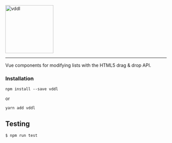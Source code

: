 
<p align="">
  <img src="https://raw.githubusercontent.com/hejianxian/vddl/dev/media/Vddl-logo-300.png" width="150" center alt="vddl"/>
</p>

<hr>

Vue components for modifying lists with the HTML5 drag & drop API.

### Installation
```
npm install --save vddl
```

or

```
yarn add vddl
```

## Testing

``` bash
$ npm run test
```
